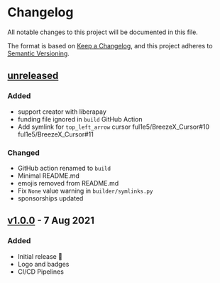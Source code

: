 # Changelog

All notable changes to this project will be documented in this file.

The format is based on [Keep a Changelog](https://keepachangelog.com/en/1.0.0/),
and this project adheres to [Semantic Versioning](https://semver.org/spec/v2.0.0.html).

## [unreleased]

### Added

- support creator with liberapay
- funding file ignored in `build` GitHub Action
- Add symlink for `top_left_arrow` cursor ful1e5/BreezeX_Cursor#10 ful1e5/BreezeX_Cursor#11

### Changed

- GitHub action renamed to `build`
- Minimal README.md
- emojis removed from README.md
- Fix `None` value warning in `builder/symlinks.py`
- sponsorships updated

## [v1.0.0] - 7 Aug 2021

### Added

- Initial release 🎊
- Logo and badges
- CI/CD Pipelines

[unreleased]: https://github.com/ful1e5/Bibata-Zebra-Cursor/compare/v1.0.0...main
[v1.0.0]: https://github.com/ful1e5/Bibata-Zebra-Cursor/tree/v1.0.0
